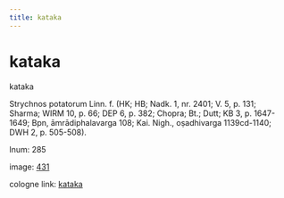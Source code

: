 ```yaml
---
title: kataka
---
```


# kataka

kataka  <div n="P" />Strychnos potatorum Linn. f. (HK; HB; Nadk. 1, nr. 2401; V. 5, p. 131; <div n="lb" />Sharma; WIRM 10, p. 66; DEP 6, p. 382; Chopra; Bt.; Dutt; KB 3, p. 1647- <div n="lb" />1649; Bpn, āmrādiphalavarga 108; Kai. Nigh., oṣadhivarga 1139cd-1140; <div n="lb" />DWH 2, p. 505-508).

lnum: 285

image: [431](https://www.sanskrit-lexicon.uni-koeln.de/scans/csl-apidev/servepdf.php?dict=snp&page=431)

cologne link: [kataka](https://sanskrit-lexicon.uni-koeln.de/scans/csl-apidev/getword.php?dict=snp&key=kataka)

